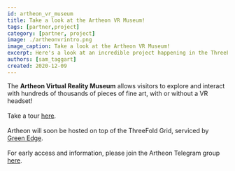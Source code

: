```yaml
---
id: artheon_vr_museum
title: Take a look at the Artheon VR Museum!
tags: [partner,project]
category: [partner, project]
image: ./artheonvrintro.png
image_caption: Take a look at the Artheon VR Museum!
excerpt: Here's a look at an incredible project happening in the ThreeFold universe!
authors: [sam_taggart]
created: 2020-12-09
---
```


The **Artheon Virtual Reality Museum** allows visitors to explore and interact with hundreds of thousands of pieces of fine art, with or without a VR headset!
<br/>
<br/>
Take a tour [here](https://www.youtube.com/watch?v=Ofk22N2Ew1k).
<br/>
<br/>
Artheon will soon be hosted on top of the ThreeFold Grid, serviced by [Green Edge](https://www.green-edge.net/).
<br/>
<br/>
For early access and information, please join the Artheon Telegram group [here](https://t.me/artheon).
